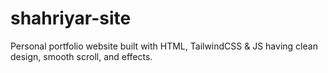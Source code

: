 # shahriyar-site
Personal portfolio website built with HTML, TailwindCSS &amp; JS having clean design, smooth scroll, and effects.
